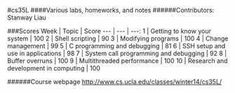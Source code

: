 #cs35L
####Various labs, homeworks, and notes
######Contributors: Stanway Liau

###Scores
Week | Topic | Score
--- | --- | ---:
1 | Getting to know your system | 100
2 | Shell scripting | 90
3 | Modifying programs | 100
4 | Change management | 99
5 | C programming and debugging | 81
6 | SSH setup and use in applications | 98
7 | System call programming and debugging | 92
8 | Buffer overruns | 100
9 | Multithreaded performance | 100
10 | Research and development in computing | 100

######Course webpage
http://www.cs.ucla.edu/classes/winter14/cs35L/
